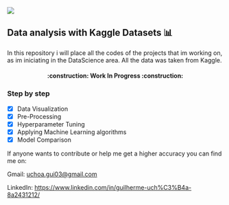 <img src="C:\Users\guigu\Downloads\Data_Analysis.png"/>

## Data analysis with Kaggle Datasets :bar_chart:

In this repository i will place all the codes of the projects that im working on, as im iniciating in the DataScience area.
All the data was taken from Kaggle.

<h4 align="center">
:construction: Work In Progress :construction:
</h4>

### Step by step
- [x] Data Visualization
- [x] Pre-Processing
- [x] Hyperparameter Tuning 
- [x] Applying Machine Learning algorithms
- [x] Model Comparison 

If anyone wants to contribute or help me get a higher accuracy you can find me on:

Gmail: uchoa.gui03@gmail.com

LinkedIn: https://www.linkedin.com/in/guilherme-uch%C3%B4a-8a2431212/
